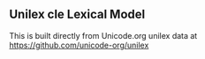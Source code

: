 Unilex cle Lexical Model
----------------------

This is built directly from Unicode.org unilex data at
https://github.com/unicode-org/unilex
